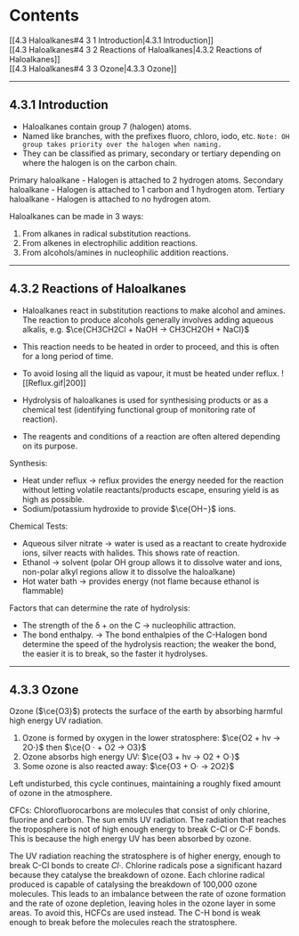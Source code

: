 # Contents
[[4.3 Haloalkanes#4 3 1 Introduction|4.3.1 Introduction]]  
[[4.3 Haloalkanes#4 3 2 Reactions of Haloalkanes|4.3.2 Reactions of Haloalkanes]]  
[[4.3 Haloalkanes#4 3 3 Ozone|4.3.3 Ozone]]  

---
## 4.3.1 Introduction
- Haloalkanes contain group 7 (halogen) atoms.
- Named like branches, with the prefixes fluoro, chloro, iodo, etc.
`Note: OH group takes priority over the halogen when naming.`
- They can be classified as primary, secondary or tertiary depending on where the halogen is on the carbon chain.

Primary haloalkane - Halogen is attached to 2 hydrogen atoms. 
Secondary haloalkane - Halogen is attached to 1 carbon and 1 hydrogen atom. 
Tertiary haloalkane - Halogen is attached to no hydrogen atom.

Haloalkanes can be made in 3 ways:
1. From alkanes in radical substitution reactions. 
2. From alkenes in electrophilic addition reactions.
3. From alcohols/amines in nucleophilic addition reactions. 

---
## 4.3.2 Reactions of Haloalkanes
- Haloalkanes react in substitution reactions to make alcohol and amines. The reaction to produce alcohols generally involves adding aqueous alkalis, e.g. $\ce{CH3CH2Cl + NaOH → CH3CH2OH + NaCl}$ 
- This reaction needs to be heated in order to proceed, and this is often for a long period of time.
- To avoid losing all the liquid as vapour, it must be heated under reflux.
![[Reflux.gif|200]]  

- Hydrolysis of haloalkanes is used for synthesising products or as a chemical test (identifying functional group of monitoring rate of reaction).
- The reagents and conditions of a reaction are often altered depending on its purpose. 

Synthesis: 
- Heat under reflux → reflux provides the energy needed for the reaction without letting volatile reactants/products escape, ensuring yield is as high as possible. 
- Sodium/potassium hydroxide to provide $\ce{OH−}$ ions.

Chemical Tests: 
- Aqueous silver nitrate → water is used as a reactant to create hydroxide ions, silver reacts with halides. This shows rate of reaction.
- Ethanol → solvent (polar OH group allows it to dissolve water and ions, non-polar alkyl regions allow it to dissolve the haloalkane)
- Hot water bath → provides energy (not flame because ethanol is flammable) 

Factors that can determine the rate of hydrolysis: 
- The strength of the δ + on the C → nucleophilic attraction. 
- The bond enthalpy. → The bond enthalpies of the C-Halogen bond determine the speed of the hydrolysis reaction; the weaker the bond, the easier it is to break, so the faster it hydrolyses.

---
## 4.3.3 Ozone
Ozone ($\ce{O3}$) protects the surface of the earth by absorbing harmful high energy UV radiation. 
1) Ozone is formed by oxygen in the lower stratosphere: $\ce{O2 + hv → 2O·}$ then $\ce{O · + O2 → O3}$ 
2) Ozone absorbs high energy UV: $\ce{O3 + hv → O2 + O·}$
3) Some ozone is also reacted away: $\ce{O3 + O· → 2O2}$


Left undisturbed, this cycle continues, maintaining a roughly fixed amount of ozone in the atmosphere.

CFCs:
Chlorofluorocarbons are molecules that consist of only chlorine, fluorine and carbon. The sun emits UV radiation. The radiation that reaches the troposphere is not of high enough energy to break C-Cl or C-F bonds. This is because the high energy UV has been absorbed by ozone.

The UV radiation reaching the stratosphere is of higher energy, enough to break C-Cl bonds to create $Cl·$. Chlorine radicals pose a significant hazard because they catalyse the breakdown of ozone. Each chlorine radical produced is capable of catalysing the breakdown of 100,000 ozone molecules. This leads to an imbalance between the rate of ozone formation and the rate of ozone depletion, leaving holes in the ozone layer in some areas. To avoid this, HCFCs are used instead. The C-H bond is weak enough to break before the molecules reach the stratosphere.